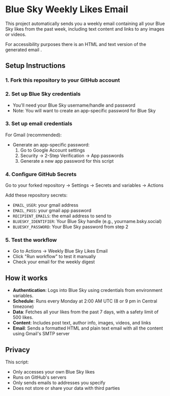 # Blue Sky Weekly Likes Email

This project automatically sends you a weekly email containing all your Blue Sky likes from the past week, including text content and links to any images or videos.

For accessibility purposes there is an HTML and text version of the generated email .

## Setup Instructions

### 1. Fork this repository to your GitHub account

### 2. Set up Blue Sky credentials
- You'll need your Blue Sky username/handle and password
- Note: You will want to create an app-specific password for Blue Sky

### 3. Set up email credentials
For Gmail (recommended):
- Generate an app-specific password:
  1. Go to Google Account settings
  2. Security → 2-Step Verification → App passwords
  3. Generate a new app password for this script

### 4. Configure GitHub Secrets
Go to your forked repository → Settings → Secrets and variables → Actions

Add these repository secrets:

- `EMAIL_USER`: your gmail address
- `EMAIL_PASS`: your gmail app password
- `RECIPIENT_EMAILS`: the email address to send to
- `BLUESKY_IDENTIFIER`: Your Blue Sky handle (e.g., yourname.bsky.social)
- `BLUESKY_PASSWORD`: Your Blue Sky password from step 2

### 5. Test the workflow
- Go to Actions → Weekly Blue Sky Likes Email
- Click "Run workflow" to test it manually
- Check your email for the weekly digest

## How it works

- **Authentication**: Logs into Blue Sky using credentials from environment variables.
- **Schedule**: Runs every Monday at 2:00 AM UTC (8 or 9 pm in Central timezone)
- **Data**: Fetches all your likes from the past 7 days, with a safety limit of 500 likes.
- **Content**: Includes post text, author info, images, videos, and links
- **Email**: Sends a formatted HTML and plain text email with all the content using Gmail's SMTP server

## Privacy

This script:
- Only accesses your own Blue Sky likes
- Runs on GitHub's servers
- Only sends emails to addresses you specify
- Does not store or share your data with third parties
